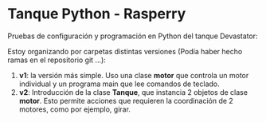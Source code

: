 # Tanque Python - Rasperry
Pruebas de configuración y programación en Python del tanque Devastator:

[Chasis del tanque]: https://www.dfrobot.com/product-1477.html

Estoy organizando por carpetas distintas versiones (Podía haber hecho ramas en el repositorio git ...):
1. **v1**: la versión más simple. Uso una clase **motor** que controla un motor individual y un programa main que lee comandos de teclado.
1. **v2**: Introducción de la clase **Tanque**, que instancia 2 objetos de clase **motor**. Esto permite acciones que requieren la coordinación de 2 motores, como por ejemplo, girar.
